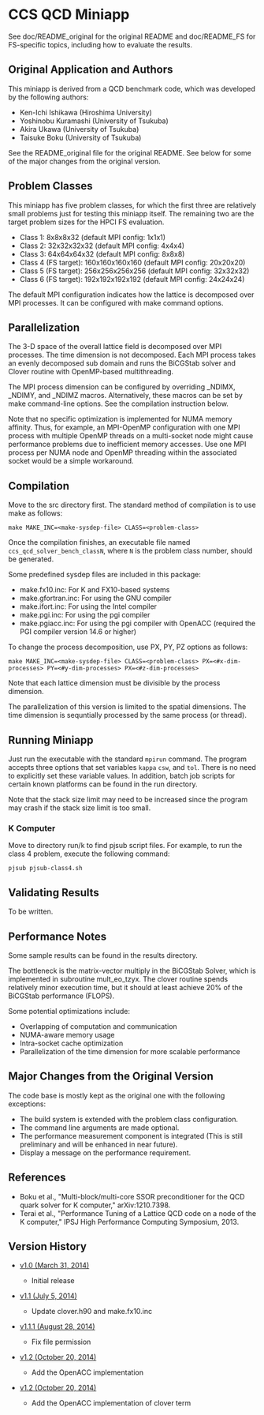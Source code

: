 # CCS QCD Miniapp 

See doc/README_original for the original README and doc/README_FS for 
FS-specific topics, including how to evaluate the results.

## Original Application and Authors

This miniapp is derived from a QCD benchmark code, which was developed
by the following authors:

* Ken-Ichi Ishikawa (Hiroshima University) 
* Yoshinobu Kuramashi (University of Tsukuba) 
* Akira Ukawa (University of Tsukuba) 
* Taisuke Boku (University of Tsukuba) 

See the README_original file for the original README. See below for
some of the major changes from the original version.

## Problem Classes

This miniapp has five problem classes, for which the first three are
relatively small problems just for testing this miniapp itself. The
remaining two are the target problem sizes for the HPCI FS
evaluation. 

* Class 1: 8x8x8x32 (default MPI config: 1x1x1)
* Class 2: 32x32x32x32 (default MPI config: 4x4x4)
* Class 3: 64x64x64x32 (default MPI config: 8x8x8)
* Class 4 (FS target): 160x160x160x160 (default MPI config: 20x20x20)
* Class 5 (FS target): 256x256x256x256 (default MPI config: 32x32x32)
* Class 6 (FS target): 192x192x192x192 (default MPI config: 24x24x24)

The default MPI configuration indicates how the lattice is decomposed
over MPI processes. It can be configured with make command
options.

## Parallelization

The 3-D space of the overall lattice field is decomposed over MPI
processes. The time dimension is not decomposed. Each MPI process
takes an evenly decomposed sub domain and runs the BiCGStab solver and
Clover routine with OpenMP-based multithreading.

The MPI process dimension can be configured by overriding _NDIMX,
_NDIMY, and _NDIMZ macros. Alternatively, these macros can be set by 
make command-line options. See the compilation instruction below.

Note that no specific optimization is implemented for NUMA
memory affinity. Thus, for example, an MPI-OpenMP configuration with
one MPI process with multiple OpenMP threads on a multi-socket node
might cause performance problems due to inefficient memory
accesses. Use one MPI process per NUMA node and OpenMP threading
within the associated socket would be a simple workaround.

## Compilation

Move to the src directory first. The standard method of compilation is
to use make as follows: 

    make MAKE_INC=<make-sysdep-file> CLASS=<problem-class>
    
Once the compilation finishes, an executable file named
`ccs_qcd_solver_bench_classN`, where `N` is the problem class number,
should be generated.

Some predefined sysdep files are included in this package:

* make.fx10.inc: For K and FX10-based systems
* make.gfortran.inc: For using the GNU compiler
* make.ifort.inc: For using the Intel compiler
* make.pgi.inc: For using the pgi compiler
* make.pgiacc.inc: For using the pgi compiler with OpenACC (required the PGI compiler version 14.6 or higher)


To change the process decomposition, use PX, PY, PZ options as
follows:

    make MAKE_INC=<make-sysdep-file> CLASS=<problem-class> PX=<#x-dim-processes> PY=<#y-dim-processes> PX=<#z-dim-processes>

Note that each lattice dimension must be divisible by the process
dimension.

The parallelization of this version is limited to the spatial
dimensions. The time dimension is sequntially processed by the same
process (or thread).
 

## Running Miniapp

Just run the executable with the standard `mpirun` command. The
program accepts three options that set variables `kappa` `csw`, and
`tol`. There is no need to explicitly set these variable values.
In addition, batch job scripts for certain known platforms can be
found in the run directory. 

Note that the stack size limit may need to be increased since the
program may crash if the stack size limit is too small.

### K Computer

Move to directory run/k to find pjsub script files. For example, to
run the class 4 problem, execute the following command:

    pjsub pjsub-class4.sh


## Validating Results

To be written.


## Performance Notes

Some sample results can be found in the results directory.

The bottleneck is the matrix-vector multiply in the BiCGStab
Solver, which is implemented in subroutine mult_eo_tzyx. The clover
routine spends relatively minor execution time, but it should at least
achieve 20% of the BiCGStab performance (FLOPS).

Some potential optimizations include:

* Overlapping of computation and communication
* NUMA-aware memory usage
* Intra-socket cache optimization
* Parallelization of the time dimension for more scalable performance 


## Major Changes from the Original Version

The code base is mostly kept as the original one with the following
exceptions:

* The build system is extended with the problem class configuration.
* The command line arguments are made optional.
* The performance measurement component is integrated (This is still
  preliminary and will be enhanced in near future).
* Display a message on the performance requirement.


## References
* Boku et al., "Multi-block/multi-core SSOR preconditioner for the QCD
  quark solver for K computer," arXiv:1210.7398.
* Terai et al., "Performance Tuning of a Lattice QCD code on a node of
  the K computer," IPSJ High Performance Computing Symposium, 2013.

## Version History

* [v1.0 (March 31,
  2014)](http://github.com/fiber-miniapp/ccs-qcd/tree/1.0)
    - Initial release

* [v1.1 (July 5,
  2014)](http://github.com/fiber-miniapp/ccs-qcd/tree/1.1)
    - Update clover.h90 and make.fx10.inc

* [v1.1.1 (August 28,
  2014)](http://github.com/fiber-miniapp/ccs-qcd/tree/1.1.1)
    - Fix file permission

* [v1.2 (October 20,
  2014)](http://github.com/fiber-miniapp/ccs-qcd/tree/1.2)
    - Add the OpenACC implementation

* [v1.2 (October 20,
  2014)](http://github.com/fiber-miniapp/ccs-qcd/tree/1.2.1)
    - Add the OpenACC implementation of clover term

  
